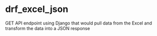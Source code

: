 # drf_excel_json
GET API endpoint using Django that would pull data from the Excel and transform the data into a JSON response 
